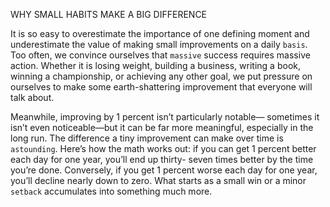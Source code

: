 WHY SMALL HABITS MAKE A BIG DIFFERENCE

It is so easy to overestimate the importance of one defining moment
and underestimate the value of making small improvements on a daily
`basis`. Too often, we convince ourselves that `massive` success requires
massive action. Whether it is losing weight, building a business,
writing a book, winning a championship, or achieving any other goal,
we put pressure on ourselves to make some earth-shattering
improvement that everyone will talk about.

Meanwhile, improving by 1 percent isn’t particularly notable—
sometimes it isn’t even noticeable—but it can be far more meaningful,
especially in the long run. The difference a tiny improvement can
make over time is `astounding`. Here’s how the math works out: if you
can get 1 percent better each day for one year, you’ll end up thirty-
seven times better by the time you’re done. Conversely, if you get 1
percent worse each day for one year, you’ll decline nearly down to
zero. What starts as a small win or a minor `setback` accumulates into
something much more.